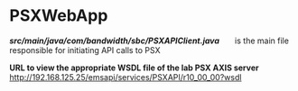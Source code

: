 # PSXWebApp

***src/main/java/com/bandwidth/sbc/PSXAPIClient.java***    &nbsp; &nbsp; &nbsp;          is the main file responsible for initiating API calls to PSX



**URL to view the appropriate WSDL file of the lab PSX AXIS server**   http://192.168.125.25/emsapi/services/PSXAPI/r10_00_00?wsdl
